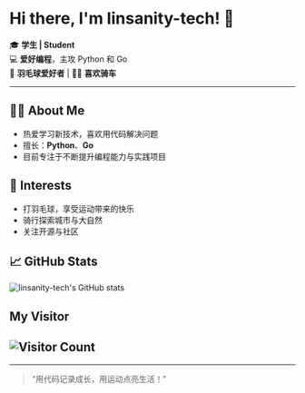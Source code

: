 # Hi there, I'm linsanity-tech! 👋

🎓 **学生 | Student**  
💻 **爱好编程**，主攻 Python 和 Go  
🏸 **羽毛球爱好者** | 🚴‍♂️ **喜欢骑车**

---

## 👨‍💻 About Me

- 热爱学习新技术，喜欢用代码解决问题  
- 擅长：**Python**、**Go**
- 目前专注于不断提升编程能力与实践项目

## 🏓 Interests

- 打羽毛球，享受运动带来的快乐
- 骑行探索城市与大自然
- 关注开源与社区

## 📈 GitHub Stats

![linsanity-tech's GitHub stats](https://github-readme-stats.vercel.app/api?username=linsanity-tech&show_icons=true&theme=radical)

## My Visitor
![Visitor Count](https://profile-counter.glitch.me/linsanity-tech/count.svg)
---

<!-- 
如果有项目推荐，可以在这里添加
## 🌟 Featured Projects

- [项目名称](项目链接)：一句简短介绍
-->

<!--
如果有社交链接，比如知乎、微博、LinkedIn等，可以在这里添加
## 🔗 Connect with Me

- [知乎](#)
- [LinkedIn](#)
- [个人网站](#)
-->

---

> “用代码记录成长，用运动点亮生活！”  
